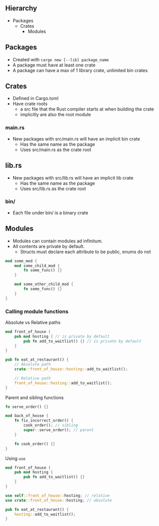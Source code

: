 ## Hierarchy
- Packages
	- Crates
		- Modules

## Packages
- Created with `cargo new [--lib] package_name`
- A package must have at least one crate
- A package can have a max of 1 library crate, unlimited bin crates

## Crates
- Defined in Cargo.toml
- Have crate roots
	- a src file that the Rust compiler starts at when building the crate
	- implicitly are also the root module

### main.rs
- New packages with src/main.rs will have an implicit bin crate
	- Has the same name as the package
	- Uses src/main.rs as the crate root

## lib.rs
- New packages with src/lib.rs will have an implicit lib crate
	- Has the same name as the package
	- Uses src/lib.rs as the crate root

### bin/
- Each file under bin/ is a binary crate 

## Modules
- Modules can contain modules ad infinitum.
- All contents are private by default.
	- Structs must declare each attribute to be public, enums do not
```rust
mod some_mod {
	mod some_child_mod {
		fn some_func() {}
	}

	mod some_other_child_mod {
		fn some_func() {}
	}
}
```

### Calling module functions
Absolute vs Relative paths
```rust
mod front_of_house {
	pub mod hosting { // is private by default
		pub fn add_to_waitlist() {} // is private by default
	}
}

pub fn eat_at_restaurant() {
	// Absolute path
	crate::front_of_house::hosting::add_to_waitlist();

	// Relative path
	front_of_house::hosting::add_to_waitlist();
}
```

Parent and sibling functions
```rust
fn serve_order() {}

mod back_of_house {
	fn fix_incorrect_order() {
		cook_order(); // sibling
		super::serve_order(); // parent
	}

	fn cook_order() {}
}
```

Using `use`
```rust
mod front_of_house {
	pub mod hosting {
		pub fn add_to_waitlist() {}
	}
}

use self::front_of_house::hosting; // relative
use crate::front_of_house::hosting; // absolute

pub fn eat_at_restaurant() {
	hosting::add_to_waitlist();
}
```